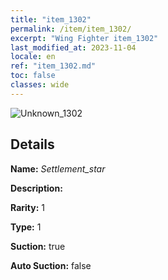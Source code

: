 ```yaml
---
title: "item_1302"
permalink: /item/item_1302/
excerpt: "Wing Fighter item_1302"
last_modified_at: 2023-11-04
locale: en
ref: "item_1302.md"
toc: false
classes: wide
---
```



 ![Unknown_1302](/images/item/Settlement_star_p.png)



## Details

 **Name:** *Settlement_star* 

 **Description:** 

 **Rarity:** 1 

 **Type:** 1 

 **Suction:** true 

 **Auto Suction:** false 


